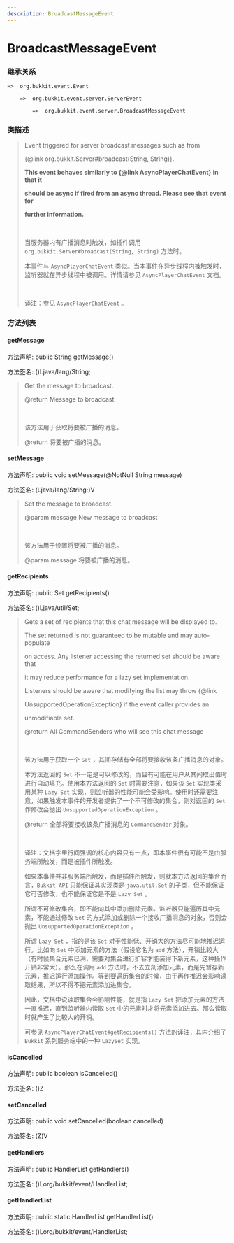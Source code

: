 ```yaml
---
description: BroadcastMessageEvent
---
```


# BroadcastMessageEvent

### 继承关系

    =>  org.bukkit.event.Event

        =>  org.bukkit.event.server.ServerEvent

            =>  org.bukkit.event.server.BroadcastMessageEvent

### 类描述

> Event triggered for server broadcast messages such as from
> 
> {@link org.bukkit.Server#broadcast(String, String)}.
> 
> <b>This event behaves similarly to {@link AsyncPlayerChatEvent} in that it
> 
> should be async if fired from an async thread. Please see that event for
> 
> further information.</b>
> 
> <br>
> 
> 当服务器内有广播消息时触发，如插件调用 `org.bukkit.Server#broadcast(String, String)` 方法时。
> 
> 本事件与 `AsyncPlayerChatEvent` 类似。当本事件在异步线程内被触发时，监听器就在异步线程中被调用。详情请参见  `AsyncPlayerChatEvent` 文档。
> 
> <br>
> 
> 译注：参见 `AsyncPlayerChatEvent` 。

### 方法列表

#### getMessage

方法声明: public String getMessage()

方法签名: ()Ljava/lang/String;

> Get the message to broadcast.
> 
> @return Message to broadcast
> 
> <br>
> 
> 该方法用于获取将要被广播的消息。
> 
> @return 将要被广播的消息。

#### setMessage

方法声明: public void setMessage(@NotNull String message)

方法签名: (Ljava/lang/String;)V

> Set the message to broadcast.
> 
> @param message New message to broadcast
> 
> <br>
> 
> 该方法用于设置将要被广播的消息。
> 
> @param message 将要被广播的消息。

#### getRecipients

方法声明: public Set<CommandSender> getRecipients()

方法签名: ()Ljava/util/Set;

> Gets a set of recipients that this chat message will be displayed to.
> 
> The set returned is not guaranteed to be mutable and may auto-populate
> 
> on access. Any listener accessing the returned set should be aware that
> 
> it may reduce performance for a lazy set implementation.
> 
> Listeners should be aware that modifying the list may throw {@link
> 
> UnsupportedOperationException} if the event caller provides an
> 
> unmodifiable set.
> 
> @return All CommandSenders who will see this chat message
> 
> <br>
> 
> 该方法用于获取一个 `Set` ，其间存储有全部将要接收该条广播消息的对象。
> 
> 本方法返回的 `Set` 不一定是可以修改的，而且有可能在用户从其间取出值时进行自动填充。使用本方法返回的 `Set` 时需要注意，如果该 `Set` 实现类采用某种 `Lazy Set` 实现，则监听器的性能可能会受影响。使用时还需要注意，如果触发本事件的开发者提供了一个不可修改的集合，则对返回的 `Set` 作修改会抛出 `UnsupportedOperationException` 。
> 
> @return 全部将要接收该条广播消息的 `CommandSender` 对象。
> 
> <br>
> 
> 译注：文档字里行间强调的核心内容只有一点，即本事件很有可能不是由服务端所触发，而是被插件所触发。
> 
> 如果本事件并非服务端所触发，而是插件所触发，则就本方法返回的集合而言，`Bukkit API` 只能保证其实现类是 `java.util.Set` 的子类，但不能保证它可否修改，也不能保证它是不是 `Lazy Set` 。
> 
> 所谓不可修改集合，即不能向其中添加删除元素。监听器只能遍历其中元素，不能通过修改 `Set` 的方式添加或删除一个接收广播消息的对象，否则会抛出 `UnsupportedOperationException` 。
> 
> 所谓 `Lazy Set` ，指的是该 `Set` 对于性能低、开销大的方法尽可能地推迟运行。比如向 `Set` 中添加元素的方法（假设它名为 `add` 方法），开销比较大（有时候集合元素已满，需要对集合进行扩容才能装得下新元素，这种操作开销非常大）。那么在调用 `add` 方法时，不去立刻添加元素，而是先暂存新元素，推迟运行添加操作。等到要遍历集合的时候，由于再作推迟会影响读取结果，所以不得不把元素添加进集合。
> 
> 因此，文档中说读取集合会影响性能，就是指 `Lazy Set` 把添加元素的方法一直推迟，直到监听器内读取 `Set` 中的元素时才将元素添加进去。那么读取时就产生了比较大的开销。
> 
> 可参见 `AsyncPlayerChatEvent#getRecipients()` 方法的译注，其内介绍了 `Bukkit` 系列服务端中的一种 `LazySet` 实现。

#### isCancelled

方法声明: public boolean isCancelled()

方法签名: ()Z

#### setCancelled

方法声明: public void setCancelled(boolean cancelled)

方法签名: (Z)V

#### getHandlers

方法声明: public HandlerList getHandlers()

方法签名: ()Lorg/bukkit/event/HandlerList;

#### getHandlerList

方法声明: public static HandlerList getHandlerList()

方法签名: ()Lorg/bukkit/event/HandlerList;